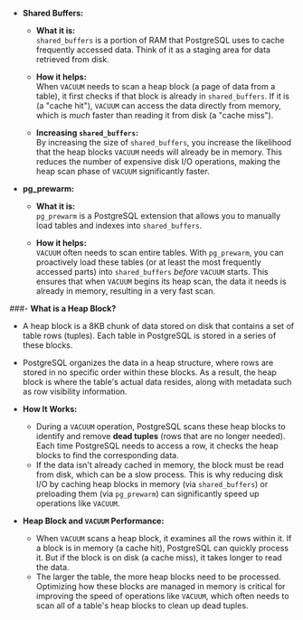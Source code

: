 
- **Shared Buffers:**

  - **What it is:**  
    `shared_buffers` is a portion of RAM that PostgreSQL uses to cache frequently accessed data. Think of it as a staging area for data retrieved from disk.

  - **How it helps:**  
    When `VACUUM` needs to scan a heap block (a page of data from a table), it first checks if that block is already in `shared_buffers`. If it is (a "cache hit"), `VACUUM` can access the data directly from memory, which is *much* faster than reading it from disk (a "cache miss").

  - **Increasing `shared_buffers`:**  
    By increasing the size of `shared_buffers`, you increase the likelihood that the heap blocks `VACUUM` needs will already be in memory. This reduces the number of expensive disk I/O operations, making the heap scan phase of `VACUUM` significantly faster.

- **pg_prewarm:**

  - **What it is:**  
    `pg_prewarm` is a PostgreSQL extension that allows you to manually load tables and indexes into `shared_buffers`.

  - **How it helps:**  
    `VACUUM` often needs to scan entire tables. With `pg_prewarm`, you can proactively load these tables (or at least the most frequently accessed parts) into `shared_buffers` *before* `VACUUM` starts. This ensures that when `VACUUM` begins its heap scan, the data it needs is already in memory, resulting in a very fast scan.


###- **What is a Heap Block?**
  - A heap block is a 8KB chunk of data stored on disk that contains a set of table rows (tuples). Each table in PostgreSQL is stored in a series of these blocks.
  - PostgreSQL organizes the data in a heap structure, where rows are stored in no specific order within these blocks. As a result, the heap block is where the table's actual data resides, along with metadata such as row visibility information.

- **How It Works:**
  - During a `VACUUM` operation, PostgreSQL scans these heap blocks to identify and remove **dead tuples** (rows that are no longer needed). Each time PostgreSQL needs to access a row, it checks the heap blocks to find the corresponding data.
  - If the data isn't already cached in memory, the block must be read from disk, which can be a slow process. This is why reducing disk I/O by caching heap blocks in memory (via `shared_buffers`) or preloading them (via `pg_prewarm`) can significantly speed up operations like `VACUUM`.

- **Heap Block and `VACUUM` Performance:**
  - When `VACUUM` scans a heap block, it examines all the rows within it. If a block is in memory (a cache hit), PostgreSQL can quickly process it. But if the block is on disk (a cache miss), it takes longer to read the data.
  - The larger the table, the more heap blocks need to be processed. Optimizing how these blocks are managed in memory is critical for improving the speed of operations like `VACUUM`, which often needs to scan all of a table's heap blocks to clean up dead tuples.
